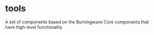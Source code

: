 # tools
A set of components based on the Burningwave Core components that have high-level functionality
